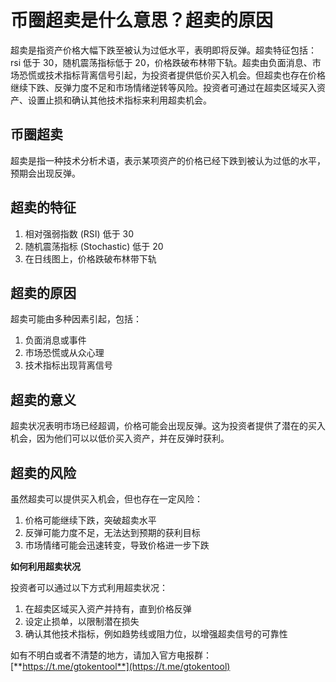 # 币圈超卖是什么意思？超卖的原因

超卖是指资产价格大幅下跌至被认为过低水平，表明即将反弹。超卖特征包括：rsi 低于 30，随机震荡指标低于 20，价格跌破布林带下轨。超卖由负面消息、市场恐慌或技术指标背离信号引起，为投资者提供低价买入机会。但超卖也存在价格继续下跌、反弹力度不足和市场情绪逆转等风险。投资者可通过在超卖区域买入资产、设置止损和确认其他技术指标来利用超卖机会。

## 币圈超卖

超卖是指一种技术分析术语，表示某项资产的价格已经下跌到被认为过低的水平，预期会出现反弹。

## 超卖的特征

1. 相对强弱指数 (RSI) 低于 30
2. 随机震荡指标 (Stochastic) 低于 20
3. 在日线图上，价格跌破布林带下轨

## 超卖的原因

超卖可能由多种因素引起，包括：

1. 负面消息或事件
2. 市场恐慌或从众心理
3. 技术指标出现背离信号

## 超卖的意义

超卖状况表明市场已经超调，价格可能会出现反弹。这为投资者提供了潜在的买入机会，因为他们可以以低价买入资产，并在反弹时获利。

## 超卖的风险

虽然超卖可以提供买入机会，但也存在一定风险：

1. 价格可能继续下跌，突破超卖水平
2. 反弹可能力度不足，无法达到预期的获利目标
3. 市场情绪可能会迅速转变，导致价格进一步下跌

**如何利用超卖状况**

投资者可以通过以下方式利用超卖状况：

1. 在超卖区域买入资产并持有，直到价格反弹
2. 设定止损单，以限制潜在损失
3. 确认其他技术指标，例如趋势线或阻力位，以增强超卖信号的可靠性

如有不明白或者不清楚的地方，请加入官方电报群：[**https://t.me/gtokentool**](https://t.me/gtokentool)
